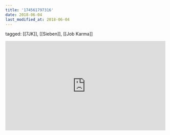 ```yaml
---
title: '174561797316'
date: 2018-06-04
last_modified_at: 2018-06-04
---
```

tagged: [[7JK]], [[Sieben]], [[Job Karma]]
<iframe allow="accelerometer; autoplay; clipboard-write; encrypted-media; gyroscope; picture-in-picture" allowfullscreen="" frameborder="0" height="281" id="youtube_iframe" src="https://www.youtube.com/embed/OySp7kiCnzA?feature=oembed&amp;enablejsapi=1&amp;origin=https://safe.txmblr.com&amp;wmode=opaque" width="500"></iframe>